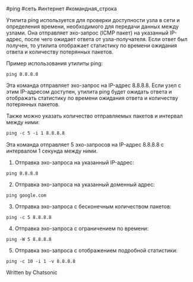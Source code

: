 #ping #сеть #интернет #командная_строка

Утилита ping используется для проверки доступности узла в сети и определения времени, необходимого для передачи данных между узлами. Она отправляет эхо-запрос (ICMP пакет) на указанный IP-адрес, после чего ожидает ответа от узла-получателя. Если ответ был получен, то утилита отображает статистику по времени ожидания ответа и количеству потерянных пакетов.

Пример использования утилиты ping:

```nginx
ping 8.8.8.8
```

Эта команда отправляет эхо-запрос на IP-адрес 8.8.8.8. Если узел с этим IP-адресом доступен, утилита ping будет ожидать ответа и отображать статистику по времени ожидания ответа и количеству потерянных пакетов.

Также можно указать количество отправляемых пакетов и интервал между ними:

```apache
ping -c 5 -i 1 8.8.8.8
```

Эта команда отправляет 5 эхо-запросов на IP-адрес 8.8.8.8 с интервалом 1 секунда между ними.

1. Отправка эхо-запроса на указанный IP-адрес:
```
ping 8.8.8.8
```

2. Отправка эхо-запроса на указанный доменный адрес:
```
ping google.com
```

3. Отправка эхо-запроса с бесконечным количеством пакетов:
```
ping -c 5 8.8.8.8
```

4. Отправка эхо-запроса с ограничением по времени:
```
ping -W 5 8.8.8.8
```

5. Отправка эхо-запроса с отображением подробной статистики:
```
ping -c 10 -i 1 -v 8.8.8.8
```

Written by Chatsonic